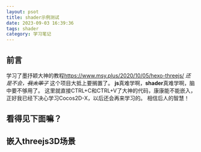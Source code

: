 ```yaml
---
layout: psot
title: shader示例测试
date: 2023-09-03 16:39:36
tags: shader
category: 学习笔记
---
```


## 前言

学习了墨抒颖大神的教程<https://www.msy.plus/2020/10/05/hexo-threejs/>
*还是不会，~~我太笨了~~*
这个项目大抵上要搁置了。
**js**真难学啊，**shader**真难学啊，脑中要不够用了。
这里就直接CTRL+C和CTRL+V了大神的代码，康康能不能嵌入，正好我已经下决心学习Cocos2D-X，以后还会再来学习的。
相信后人的智慧！

## 看得见下面嘛？

<div id="threeShader"></div>
<script id="threeMainShader" type="module">
  if (self.frameElement && self.frameElement.tagName == "IFRAME") {
// 很酷炫的一个浅蓝色3d场景
const ShaderRoyale =
`
// FMS_Cat!!
// Since it's written in the shader royale compo,
// the code is a total mess that is not intended to be read.
// I heard the compo machine is not a beast enough
// so I made this less intensive a bit.
// There are several artifacts that is difficult to ignore :(
#define BEAT (time*170.0/60.0)
#define PI 3.14159265
#define time iTime
#define lofi(x,d) (floor((x)/(d))*(d))
#define saturate(a) (clamp((a),0.,1.))
#define linearstep(a,b,t) (saturate(((t)-(a))/((b)-(a))))
float seed;
float fractsin(float v)
{
  return fract(sin(v*121.445)*34.59);
}
float rand()
{
  seed=fractsin(seed);
  return seed;
}
vec3 randsphere()
{
  float t=PI*2.*rand();
  float p=acos(rand()*2.-1.);
  return vec3(sin(p)*sin(t),cos(p),sin(p)*cos(t));
}
float easeceil(float t, float fac)
{
  return floor(t)+.5+.5*cos(PI*exp(fac*fract(t)));
}
mat2 rot2d(float t)
{
  return mat2(cos(t),-sin(t),sin(t),cos(t));
}
vec3 ifs(vec3 p,vec3 rot,vec3 shift)
{
  vec3 pt=abs(p);
  vec3 t=shift;
  for(int i=0;i<6;i++)
  {
    pt=abs(pt)-abs(lofi(t*pow(1.8,-float(i)),1.0/512.0));
    t.yz=rot2d(rot.x)*t.yz;
    t.zx=rot2d(rot.y)*t.zx;
    t.xy=rot2d(rot.z)*t.xy;
    pt.xy=pt.x<pt.y?pt.yx:pt.xy;
    pt.yz=pt.y<pt.z?pt.zy:pt.yz;
  }
  return pt;
}
float sdbox(vec3 p,vec3 s)
{
  vec3 d=abs(p)-s;
  return length(max(d,0.));
}
// ======= map!!!!!!!!!! ====================================
vec4 map(vec3 p)
{
  vec3 pt=p;
  vec3 haha=lofi(pt,5.0);
  float scrphase=mod(999.9*fractsin(haha.y+haha.z+3.88),PI*2.0);
  float scr=(mod(haha.y+haha.z,2.0)*2.0-1.0)*20.0*smoothstep(-0.5,0.5,sin(time*0.5+scrphase));
  pt.x+=scr;
  haha=lofi(pt,5.0);
  float phase=BEAT/8.0;
  phase+=dot(haha,vec3(2.75,3.625,1.0625));
  phase=easeceil(phase,-10.0);
  pt=mod(pt,5.0)-2.5;
  vec3 pm=pt;
  pt.yz=rot2d(.5*PI*phase+.25*PI)*pt.yz;
  float clampBox=sdbox(pt,vec3(2.25,1.5,1.8));
  pt=ifs(pt,vec3(3.6,3.0+0.4*phase,3.1),vec3(3.0,2.3,3.5));
  pt=mod(pt-.5,1.)-.5;
  float dist=sdbox(pt,vec3(.17));
  dist=max(dist,clampBox);
  return vec4(
    dist,
    sin(PI*fract(phase)),
    step(0.0,0.01-abs(pt.x+pt.y)),
    abs(pm.x)+abs(pm.y)+abs(pm.z)
  );
}
vec3 normalFunc(vec3 p,vec2 d)
{
  return normalize(vec3(
    map(p+d.yxx).x-map(p-d.yxx).x,
    map(p+d.xyx).x-map(p-d.xyx).x,
    map(p+d.xxy).x-map(p-d.xxy).x
  ));
}
float aoFunc(vec3 p,vec3 n)
{
  float accum=0.;
  for(int i=0;i<32;i++){
    vec3 d=(0.02+0.02*float(i))*randsphere();
    d=dot(d,n)<.0?-d:d;
    //accum+=step(map(p+d).x,0.0)/64.0;
    accum+=linearstep(0.02,0.0,map(p+d).x)/64.0;
  }
  return 1.0-sqrt(saturate(6.0*accum));
}
vec2 glitch(vec2 v)
{
  vec2 vt=v;
  for(int i=0;i<6;i++)
  {
    float fac=4.0*pow(2.2,-float(i));
    float s=fractsin(lofi(vt.x,1.6*fac));
    s+=fractsin(lofi(vt.y,0.4*fac));
    s+=fractsin(time);
    float proc=fractsin(s);
    vt+=0.2*step(proc,0.4*exp(-3.0*mod(BEAT,8.0))-0.01)*(vec2(
      fractsin(s+22.56),
      fractsin(s+17.56)
    )-0.5);
  }
  return vt;
}
void mainImage( out vec4 o, in vec2 fragCoord )
{
  vec2 p=(fragCoord.xy*2.0-iResolution.xy)/iResolution.y;
  o=vec4(0,0,0,1);
  seed=texture2D(iChannel0,p).x;
  seed+=time;
  vec2 po=p;
  p=glitch(p);
  vec3 ro=vec3(4.0*time,0,lofi(BEAT,8.0));
  vec3 rd=vec3(p,-1);
  rd.z+=0.6*length(p);
  float camphase=lofi(BEAT,8.0)+mod(BEAT,8.0)*0.2;
  rd.yz=rot2d(0.33*camphase+0.03*sin(3.0*time))*rd.yz;
  rd.zx=rot2d(0.78*camphase+0.03*cos(3.0*time))*rd.zx;
  rd.xy=rot2d(0.048*camphase)*rd.xy;
  rd=normalize(rd);
  vec3 fp=ro+rd*5.0;
  ro+=0.02*randsphere();
  rd=normalize(fp-ro);
  vec4 dist;
  float rl=0.01;
  float glow=0.0;
  vec3 rp=ro+rl*rd;
  for(int i=0;i<69;i++){ // nice
    dist=map(rp);
    glow=dist.y;
    rl+=dist.x*0.7;
    rp=ro+rl*rd;
  }
  float fog=exp(-0.1*max(0.,rl-5.0));
  o.xyz+=(1.0-fog)*vec3(1.);
  vec3 n2=normalFunc(rp,vec2(0.0,1E-2+4E-2*dist.y));
  vec3 n=normalFunc(rp,vec2(0.0,2E-3));
  float edge=saturate(length(n-n2));
  float gorge=dist.z;
  o.xyz+=fog*0.1*vec3(15.0,1.0,1.5)*glow;
  if(dist.x<1E-3)
  {
    float ao=aoFunc(rp,n);
    o.xyz+=fog*vec3((0.4-0.1*gorge)*ao);
    o.xyz+=fog*edge*dist.y*vec3(15.0,1.0,1.5);
    //o.xyz+=fog*gorge*vec3(2.0,15.0,5.0)*exp(-10.0*mod(time+dist.w,1.0));
  }
  o.xyz+=length(p-po)*2.0*sin(3.0+4.0*o.x+vec3(0.0,2.0,4.0));
  o.xyz=pow(o.xyz,vec3(0.4545));
  o.xyz-=0.2*length(p);
  o.xyz=vec3(
    smoothstep(0.1,0.9,o.x),
    linearstep(0.0,0.8,o.y),
    smoothstep(-0.2,1.1,o.z)
  );
  o.xyz*=1.0+0.1*sin(vec3(0.,1.,2.)+fragCoord.y*2.0);
}
`
  import('https://raw.githubusercontent.com/xixinsama/xixinsama.github.io/master/2023/09/03/shader%E7%A4%BA%E4%BE%8B%E6%B5%8B%E8%AF%95/glsl_snippets.js').then(async res=>res.glsl_snippets(ShaderRoyale,(THREE)=>{
    return new Promise(res=>{
      new THREE.TextureLoader().load('https://github.com/xixinsama/xixinsama.github.io/blob/master/2023/09/03/shader%E7%A4%BA%E4%BE%8B%E6%B5%8B%E8%AF%95/noise.png?raw=true',(map)=>{
        res({iChannel0:map})
      })
    })
  }))
} else {
  import("https://raw.githubusercontent.com/xixinsama/xixinsama.github.io/master/2023/09/03/shader%E7%A4%BA%E4%BE%8B%E6%B5%8B%E8%AF%95/createTHREE.js").then((result) => 
      result.initHexoThreeModule(document.getElementById("threeShader"),document.getElementById("threeMainShader")));
}
</script>

## 嵌入threejs3D场景

<div id="three3D"></div>
<script type="module" id="threeMain3D">
if (!(self.frameElement && self.frameElement.tagName == "IFRAME")) {
  import("https://raw.githubusercontent.com/xixinsama/xixinsama.github.io/master/2023/09/03/shader%E7%A4%BA%E4%BE%8B%E6%B5%8B%E8%AF%95/createTHREE.js").then((result) => result.initHexoThreeModule(document.getElementById("three3D"),document.getElementById("threeMain3D")));
} else {
  // 这里的代码会被直接执行，window指向iframe内的window（其实就是把代码整个移动到了iframe内）
  console.log(1)
  main()
  async function main(){
    const THREE = await import("https://cdn.bootcdn.net/ajax/libs/three.js/r120/three.module.js");
    const {OrbitControls} = await import('https://threejs.org/examples/jsm/controls/OrbitControls.js')
    const scene = new THREE.Scene();
    const camera = new THREE.PerspectiveCamera( 75, window.innerWidth / window.innerHeight, 0.1, 1000 );
    camera.position.set(50,90,120);
    const renderer = new THREE.WebGLRenderer({alpha:true});
    renderer.setSize( window.innerWidth, window.innerHeight );
    renderer.domElement.style.width =renderer.domElement.style.height = '100%'
    document.body.appendChild( renderer.domElement );
    let num2 = null
    let size = 200
    for(let i = 0;i<size;i++){
      num2 = Math.random() * 14 // 随机高度范围
      let box = new THREE.Mesh(new THREE.BoxBufferGeometry(3,num2,3),new THREE.ShaderMaterial({
        vertexShader: `varying float vDepth;void main() {gl_Position = projectionMatrix * modelViewMatrix * vec4( position, 1.0 );vDepth = (gl_Position.z/gl_Position.w)*.5+.5;}`,
        fragmentShader: `varying float vDepth;void main() {gl_FragColor = vec4(vDepth,vDepth,vDepth,1);}`
      }))
      let box2 = new THREE.Mesh(
        new THREE.BoxBufferGeometry(3,num2,3),
        new THREE.MeshBasicMaterial({color:0xcccccc})
      )
      const [x,y,z] = [-100 + Math.round(Math.random()*200),num2/2,-100 + Math.round(Math.random()*200)] // 控制方块之间的距离
      box.position.set(x,y,z)
      box2.position.set(x,y,z)
      box.castShadow = true
      scene.add(box2)
    }
    new OrbitControls(camera,renderer.domElement)
    window.onresize = function (){
      camera.aspect = window.innerWidth /window.innerHeight
      camera.updateProjectionMatrix()
      renderer.setSize(window.innerWidth,window.innerHeight)
    }
    const animate = function () {
      renderer.render( scene, camera );
      requestAnimationFrame( animate );
    };
    animate();
  }
}
</script>
